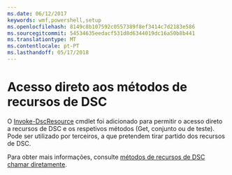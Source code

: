 ```yaml
---
ms.date: 06/12/2017
keywords: wmf,powershell,setup
ms.openlocfilehash: 8149c8b107592c0557389f8ef3414c7d2183e586
ms.sourcegitcommit: 54534635eedacf531d8d6344019dc16a50b8b441
ms.translationtype: MT
ms.contentlocale: pt-PT
ms.lasthandoff: 05/17/2018
---
```

# <a name="direct-access-to-dsc-resource-methods"></a>Acesso direto aos métodos de recursos de DSC


O [Invoke-DscResource](https://technet.microsoft.com/library/mt517869.aspx) cmdlet foi adicionado para permitir o acesso direto a recursos de DSC e os respetivos métodos (Get, conjunto ou de teste). Pode ser utilizado por terceiros, a que pretendem tirar partido dos recursos de DSC.

Para obter mais informações, consulte [métodos de recursos de DSC chamar diretamente](https://msdn.microsoft.com/powershell/dsc/directcallresource).
